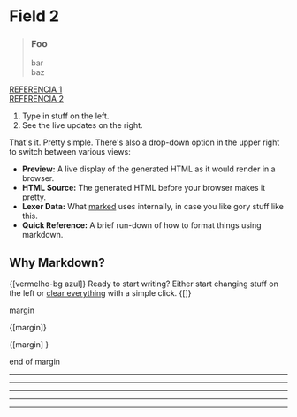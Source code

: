 # Field 2

> ### Foo
> bar  
> baz

[REFERENCIA 1](https://spec.commonmark.org/0.28/)  
[REFERENCIA 2](https://github.github.com/gfm/)

1. Type in stuff on the left.
2. See the live updates on the right.

That's it.  Pretty simple.  There's also a drop-down option in the upper right to switch between various views:

- **Preview:**  A live display of the generated HTML as it would render in a browser.
- **HTML Source:**  The generated HTML before your browser makes it pretty.
- **Lexer Data:**  What [marked] uses internally, in case you like gory stuff like this.
- **Quick Reference:**  A brief run-down of how to format things using markdown.

Why Markdown?
-------------

{[vermelho-bg azul]}
Ready to start writing?  Either start changing stuff on the left or
[clear everything](?text=) with a simple click.
{[]}

margin

{[margin]}

{[margin] }

end of margin

[Marked]: https://github.com/markedjs/marked/
[Markdown]: http://daringfireball.net/projects/markdown/


---
---
---
---
---